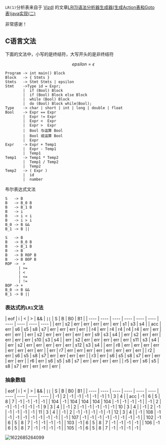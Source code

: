 `LR(1)`分析表来自于 [Vizdl](https://www.cnblogs.com/vizdl/) 的文章[LR(1)语法分析器生成器(生成Action表和Goto表)java实现(二)](https://www.cnblogs.com/vizdl/p/11331278.html)

非常感谢！

## C语言文法

下面的文法中，小写的是终结符，大写开头的是非终结符

$$
epsilon = \epsilon
$$

```code
Program -> int main() Block
Block   -> { Stmts }
Stmts   -> Stmt Stmts | epsilon
Stmt    ->Type id = Expr;
		|  if (Bool) Block
		|  if (Bool) Block else Block
		|  while (Bool) Block
		|  do (Bool) Block while(Bool);
Type    -> char | short | int | long | double | float
Bool	-> Expr == Expr
		|  Expr != Expr
		|  Expr <  Expr
		|  Expr >  Expr
		|  Bool 与运算 Bool
		|  Bool 或运算 Bool
		|  Expr
Expr	-> Expr + Temp1
		|  Expr - Temp1
		|  Temp1
Temp1	-> Temp1 * Temp2
		|  Temp1 / Temp2
		|  Temp2
Temp2	-> ( Expr )
		|  id
		|  number
```

布尔表达式文法

```
S   -> B
B   -> B_0 B
B   -> B_1 B
B   -> i
B   -> i < i
B   -> i > i
B_0 -> B &&
B_1 -> B ||
```
```
S   -> B
B   -> B_0 B
B   -> B_1 B
B   -> B
B   -> B ROP B
B   -> B BOP B
ROP ->  >
	  | >=
	  | <
      | <= 
      | !=
BOP -> +
B_0 -> B &&
B_1 -> B ||
```



### 表达式的`LR1`文法

| eof  | i    | <    | >    | &&   | `||` | S    | B    | B0   | B1   |
| ---- | ---- | ---- | ---- | ---- | ---- | ---- | ---- | ---- | ---- |
| err  | s2   | err  | err  | err  | err  | err  | s1   | s3   | s4   |
| acc  | err  | s6   | s5   | s8   | s7   | err  | err  | err  | err  |
| r4   | err  | r4   | r4   | r4   | r4   | err  | err  | err  | err  |
| err  | s2   | err  | err  | err  | err  | err  | s9   | s3   | s4   |
| err  | s2   | err  | err  | err  | err  | err  | s10  | s3   | s4   |
| err  | s2   | err  | err  | err  | err  | err  | s11  | s3   | s4   |
| err  | s2   | err  | err  | err  | err  | err  | s12  | s3   | s4   |
| err  | r8   | err  | err  | err  | err  | err  | err  | err  | err  |
| err  | r7   | err  | err  | err  | err  | err  | err  | err  | err  |
| r2   | err  | s6   | s5   | s8   | s7   | err  | err  | err  | err  |
| r3   | err  | s6   | s5   | s8   | s7   | err  | err  | err  | err  |
| r6   | err  | s6   | s5   | s8   | s7   | err  | err  | err  | err  |
| r5   | err  | s6   | s5   | s8   | s7   | err  | err  | err  | err  |


### 抽象数组

| eof  | i    | <    | >    | &&   | `||` | S    | B    | B0   | B1   |
| ---- | ---- | ---- | ---- | ---- | ---- | ---- | ---- | ---- | ---- |
| -1   | 2    | -1   | -1   | -1   | -1   | -1   | 1    | 3    | 4    |
| acc  | -1   | 6    | 5    | 8    | 7    | -1   | -1   | -1   | -1   |
| 104  | -1   | 104  | 104  | 104  | 104  | -1   | -1   | -1   | -1   |
| -1   | 2    | -1   | -1   | -1   | -1   | -1   | 9    | 3    | 4    |
| -1   | 2    | -1   | -1   | -1   | -1   | -1   | 10   | 3    | 4    |
| -1   | 2    | -1   | -1   | -1   | -1   | -1   | 11   | 3    | 4    |
| -1   | 2    | -1   | -1   | -1   | -1   | -1   | 12   | 3    | 4    |
| -1   | 108  | -1   | -1   | -1   | -1   | -1   | -1   | -1   | -1   |
| -1   | 107  | -1   | -1   | -1   | -1   | -1   | -1   | -1   | -1   |
| 102  | -1   | 6    | 5    | 8    | 7    | -1   | -1   | -1   | -1   |
| 103  | -1   | 6    | 5    | 8    | 7    | -1   | -1   | -1   | -1   |
| 106  | -1   | 6    | 5    | 8    | 7    | -1   | -1   | -1   | -1   |
| 105  | -1   | 6    | 5    | 8    | 7    | -1   | -1   | -1   | -1   |

![1622685264099](C:\Users\YaleXin\AppData\Roaming\Typora\typora-user-images\1622685264099.png)